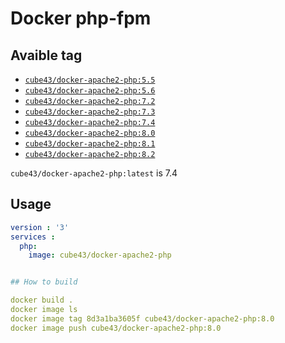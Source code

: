 # Docker php-fpm

## Avaible tag

- [`cube43/docker-apache2-php:5.5`](https://github.com/cube43/docker-apache2-php/tree/5.5)
- [`cube43/docker-apache2-php:5.6`](https://github.com/cube43/docker-apache2-php/tree/5.6)
- [`cube43/docker-apache2-php:7.2`](https://github.com/cube43/docker-apache2-php/tree/7.2)
- [`cube43/docker-apache2-php:7.3`](https://github.com/cube43/docker-apache2-php/tree/7.3)
- [`cube43/docker-apache2-php:7.4`](https://github.com/cube43/docker-apache2-php/tree/7.4)
- [`cube43/docker-apache2-php:8.0`](https://github.com/cube43/docker-apache2-php/tree/8.0)
- [`cube43/docker-apache2-php:8.1`](https://github.com/cube43/docker-apache2-php/tree/8.1)
- [`cube43/docker-apache2-php:8.2`](https://github.com/cube43/docker-apache2-php/tree/8.2)

`cube43/docker-apache2-php:latest` is 7.4

## Usage

```yml
version : '3'
services :
  php:
    image: cube43/docker-apache2-php


## How to build

docker build .
docker image ls
docker image tag 8d3a1ba3605f cube43/docker-apache2-php:8.0
docker image push cube43/docker-apache2-php:8.0
